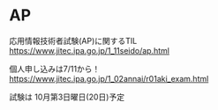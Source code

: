 # AP

応用情報技術者試験(AP)に関するTIL  
https://www.jitec.ipa.go.jp/1_11seido/ap.html

個人申し込みは7/11から！  
https://www.jitec.ipa.go.jp/1_02annai/r01aki_exam.html  

試験は 10月第3日曜日(20日)予定
